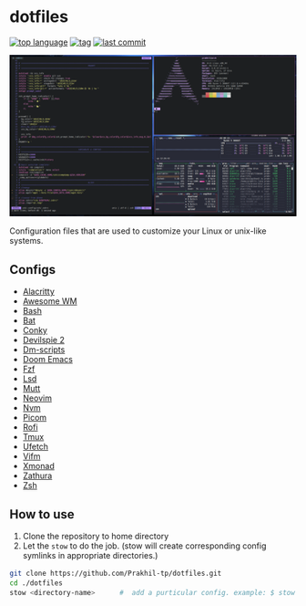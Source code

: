 # dotfiles

[![top language](https://img.shields.io/github/languages/top/prakhil-tp/dotfiles)](https://github.com/prakhil-tp/dotfiles/search?l=vim%20script)
[![tag](https://img.shields.io/github/v/tag/prakhil-tp/dotfiles)](https://github.com/prakhil-tp/dotfiles/tags)
[![last commit](https://img.shields.io/github/last-commit/prakhil-tp/dotfiles)](https://github.com/Prakhil-tp/dotfiles/commits/master)

![dotfiles image](./dotfiles.png)

Configuration files that are used to customize your Linux or unix-like systems. 

## Configs

- [Alacritty](https://github.com/Prakhil-tp/dotfiles/tree/master/Alacritty/.config/)
- [Awesome WM](https://github.com/Prakhil-tp/dotfiles/tree/master/awesome/.config/awesome)
- [Bash](https://github.com/Prakhil-tp/dotfiles/tree/master/bash/)
- [Bat](https://github.com/Prakhil-tp/dotfiles/tree/master/bat/.config/bat/)
- [Conky](https://github.com/Prakhil-tp/dotfiles/tree/master/conky/.config/conky/)
- [Devilspie 2](https://github.com/Prakhil-tp/dotfiles/tree/master/devilspie2/.config/devilspie2/)
- [Dm-scripts](https://github.com/Prakhil-tp/dotfiles/tree/master/dm-scripts/scripts)
- [Doom Emacs](https://github.com/Prakhil-tp/dotfiles/tree/master/emacs/)
- [Fzf](https://github.com/Prakhil-tp/dotfiles/tree/master/fzf/.local/share/fzf)
- [Lsd](https://github.com/Prakhil-tp/dotfiles/tree/master/lsd/.config/lsd)
- [Mutt](https://github.com/Prakhil-tp/dotfiles/tree/master/mutt/.config/mutt/)
- [Neovim](https://github.com/Prakhil-tp/dotfiles/tree/master/nvim/.config/nvim/)
- [Nvm](https://github.com/Prakhil-tp/dotfiles/tree/master/nvm/)
- [Picom](https://github.com/Prakhil-tp/dotfiles/tree/master/picom/.config/picom)
- [Rofi](https://github.com/Prakhil-tp/dotfiles/tree/master/rofi/.config/rofi)
- [Tmux](https://github.com/Prakhil-tp/dotfiles/tree/master/tmux/)
- [Ufetch](https://github.com/Prakhil-tp/dotfiles/tree/master/ufetch)
- [Vifm](https://github.com/Prakhil-tp/dotfiles/tree/master/vifm/.config/vifm/)
- [Xmonad](https://github.com/Prakhil-tp/dotfiles/tree/master/xmonad/.xmonad)
- [Zathura](https://github.com/Prakhil-tp/dotfiles/tree/master/zathura/.config/zathura)
- [Zsh](https://github.com/Prakhil-tp/dotfiles/tree/master/zsh/)

## How to use

1. Clone the repository to home directory
2. Let the `stow` to do the job. (stow will create corresponding config symlinks in appropriate directories.)

``` sh
git clone https://github.com/Prakhil-tp/dotfiles.git
cd ./dotfiles
stow <directory-name>      #  add a purticular config. example: $ stow alacritty
```

